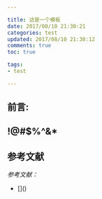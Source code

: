 ```yaml
---

title: 这是一个模板
date: 2017/08/10 21:30:21
categories: test
updated: 2017/08/10 21:30:12
comments: true
toc: true

tags:
- test

---
```


## 前言:





## !@#$%^&*



## 参考文献

*参考文献：*

- \[\]\(\)

[T_T]:
    测试



